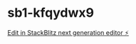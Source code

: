 # sb1-kfqydwx9

[Edit in StackBlitz next generation editor ⚡️](https://stackblitz.com/~/github.com/The360scope/sb1-kfqydwx9)